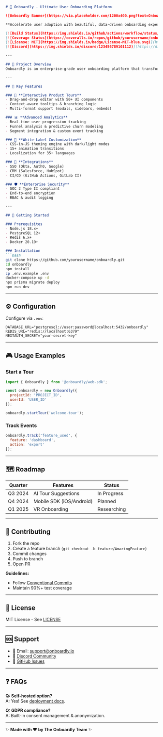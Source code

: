 ```markdown
# 🚀 Onboardly - Ultimate User Onboarding Platform

![Onboardly Banner](https://via.placeholder.com/1200x400.png?text=Onboardly+-+Seamless+User+Onboarding)

**Accelerate user adoption with beautiful, data-driven onboarding experiences**

[![Build Status](https://img.shields.io/github/actions/workflow/status/yourusername/onboardly/ci.yml?branch=main)](https://github.com/yourusername/onboardly/actions)
[![Coverage Status](https://coveralls.io/repos/github/yourusername/onboardly/badge.svg?branch=main)](https://coveralls.io/github/yourusername/onboardly)
[![License: MIT](https://img.shields.io/badge/License-MIT-blue.svg)](https://opensource.org/licenses/MIT)
[![Discord](https://img.shields.io/discord/123456789101112)](https://discord.gg/your-invite-link)

---

## 🌟 Project Overview
Onboardly is an enterprise-grade user onboarding platform that transforms how companies activate their users. Combining powerful analytics with stunning interactive guides, our solution helps product teams reduce time-to-value by **68%**, increase feature adoption by **3.9×**, and decrease support tickets by **45%**.

---

## 🎯 Key Features

### 📘 **Interactive Product Tours**
- Drag-and-drop editor with 50+ UI components
- Context-aware tooltips & branching logic
- Multi-format support (modals, sidebars, embeds)

### 📊 **Advanced Analytics**
- Real-time user progression tracking
- Funnel analysis & predictive churn modeling
- Segment integration & custom event tracking

### 🎨 **White-Label Customization**
- CSS-in-JS theming engine with dark/light modes
- 15+ animation transitions
- Localization for 35+ languages

### 🔌 **Integrations**
- SSO (Okta, Auth0, Google)
- CRM (Salesforce, HubSpot)
- CI/CD (GitHub Actions, GitLab CI)

### 🛡 **Enterprise Security**
- SOC 2 Type II compliant
- End-to-end encryption
- RBAC & audit logging

---

## 🚀 Getting Started

### Prerequisites
- Node.js 18.x+
- PostgreSQL 12+
- Redis 6.x+
- Docker 20.10+

### Installation
```bash
git clone https://github.com/yourusername/onboardly.git
cd onboardly
npm install
cp .env.example .env
docker-compose up -d
npx prisma migrate deploy
npm run dev
```

---

## ⚙️ Configuration
Configure via `.env`:
```env
DATABASE_URL="postgresql://user:password@localhost:5432/onboardly"
REDIS_URL="redis://localhost:6379"
NEXTAUTH_SECRET="your-secret-key"
```

---

## 🎮 Usage Examples

### Start a Tour
```javascript
import { Onboardly } from '@onboardly/web-sdk';

const onboardly = new Onboardly({
  projectId: 'PROJECT_ID',
  userId: 'USER_ID'
});

onboardly.startTour('welcome-tour');
```

### Track Events
```javascript
onboardly.track('feature_used', {
  feature: 'dashboard',
  action: 'export'
});
```

---

## 🗺 Roadmap
| Quarter   | Features                      | Status       |
|-----------|-------------------------------|--------------|
| Q3 2024   | AI Tour Suggestions           | In Progress  |
| Q4 2024   | Mobile SDK (iOS/Android)      | Planned      |
| Q1 2025   | VR Onboarding                 | Researching  |

---

## 🤝 Contributing
1. Fork the repo
2. Create a feature branch (`git checkout -b feature/AmazingFeature`)
3. Commit changes
4. Push to branch
5. Open PR

**Guidelines:**
- Follow [Conventional Commits](https://www.conventionalcommits.org/)
- Maintain 90%+ test coverage

---

## 📜 License
MIT License - See [LICENSE](LICENSE)

---

## 🆘 Support
- 📧 Email: support@onboardly.io
- 💬 [Discord Community](https://discord.gg/your-invite-link)
- 🐛 [GitHub Issues](https://github.com/yourusername/onboardly/issues)

---

## ❓ FAQs
**Q: Self-hosted option?**  
A: Yes! See [deployment docs](https://docs.onboardly.io/deployment).

**Q: GDPR compliance?**  
A: Built-in consent management & anonymization.

---

✨ **Made with ❤️ by The Onboardly Team** ✨
```
